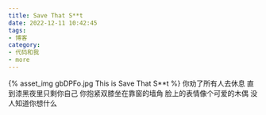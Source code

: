 ```yaml
---
title: Save That S**t
date: 2022-12-11 10:42:45
tags:
- 博客
category:
- 代码和我
- more
---
```

{% asset_img gbDPFo.jpg This is Save That S**t %}
你劝了所有人去休息 直到漆黑夜里只剩你自己  你抱紧双膝坐在靠窗的墙角 脸上的表情像个可爱的木偶  没人知道你想什么